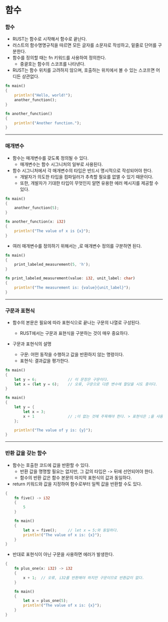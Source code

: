 함수
===

### 함수

* RUST는 함수로 시작해서 함수로 끝난다.
* 러스트의 함수명명규칙을 따르면 모든 글자를 소문자로 작성하고, 밑줄로 단어를 구분한다.
* 함수를 정의할 때는 fn 키워드를 사용하여 정의한다.
    + 중괄호는 함수의 스코프를 나타낸다.
* RUST는 함수 위치를 고려하지 않으며, 호출하는 위치에서 볼 수 있는 스코프면 어디든 상관없다.

```RUST
fn main()
{
    println!("Hello, world!");
    another_function();
}

fn another_function()
{
    println!("Another function.");
}
```
-----------------------------------------

### 매개변수

* 함수는 매개변수를 갖도록 정의될 수 있다.
    + 매개변수는 함수 시그니처의 일부로 사용된다.
* 함수 시그니처에서 각 매개변수의 타입은 반드시 명시적으로 작성되어야 한다.
    + 개발자가 의도한 타입을 컴파일러가 추측할 필요를 없앨 수 있기 때문이다.
    + 또한, 개발자가 기대한 타입이 무엇인지 알면 유용한 에러 메시지를 제공할 수 있다.

```RUST
fn main()
{
    another_function(5);
}

fn another_function(x: i32)
{
    println!("The value of x is {x}");
}
```
      
* 여러 매개변수를 정의하기 위해서는 ,로 매개변수 정의를 구분하면 된다.

```RUST
fn main()
{
    print_labeled_measurement(5, 'h');
}

fn print_labeled_measurement(value: i32, unit_label: char)
{
    println!("The measurement is: {value}{unit_label}");
}
```
-----------------------------------------

### 구문과 표현식

* 함수의 본문은 필요에 따라 표현식으로 끝나는 구문의 나열로 구성된다.
    + RUST에서는 구문과 표현식을 구분하는 것이 매우 중요하다.

* 구문과 표현식의 설명
    + 구문: 어떤 동작을 수행하고 값을 반환하지 않는 명령이다.
    + 표현식: 결과값을 평가한다.

```RUST
fn main()
{
    let y = 6;              // 이 문장은 구문이다.
    let x = (let y = 6);    // 오류, 구문으로 다른 변수에 할당을 시도 중이다.
}
```

```RUST
fn main()
{
    let y = {
        let x = 3;
        x + 1               // ;이 없는 것에 주목해야 한다. > 표현식은 ;을 사용하지 않는다.
    };

    println!("The value of y is: {y}");
}
```
-----------------------------------------

### 반환 값을 갖는 함수

* 함수는 호출한 코드에 값을 반환할 수 있다.
    + 반환 값을 명명할 필요는 없지만, 그 값의 타입은 -> 뒤에 선언되어야 한다.
    + 함수의 반환 값은 함수 본문의 마지막 표현식의 값과 동일하다.
* return 키워드와 값을 지정하여 함수로부터 일찍 값을 반환할 수도 있다.

```RUST
{
    fn five() -> i32
    {
        5
    }

    fn main()
    {
        let x = five();     // let x = 5;와 동일하다.
        println!("The value of x is: {x}");
    }
}
```

* 반대로 표현식이 아닌 구문을 사용하면 에러가 발생한다.

```RUST
{
    fn plus_one(x: i32) -> i32
    {
        x + 1;  // 오류, i32를 반환해야 하지만 구문이므로 반환값이 없다.
    }

    fn main()
    {
        let x = plus_one(5);
        println!("The value of x is: {x}");
    }
}
```
